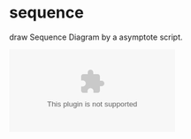 sequence
========

draw Sequence Diagram by a asymptote script.

![demo](https://github.com/qiupin/sequence/blob/master/demo.eps)
